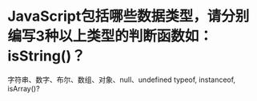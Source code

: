 # JavaScript包括哪些数据类型，请分别编写3种以上类型的判断函数如：isString()？
字符串、数字、布尔、数组、对象、null、undefined
typeof, instanceof, isArray()?